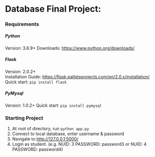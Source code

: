 # Database Final Project: 

### Requirements
##### Python 
Version: 3.6.9+
Downloads: https://www.python.org/downloads/
##### Flask
Version: 2.0.2+                                             
Installation Guide: https://flask.palletsprojects.com/en/2.0.x/installation/                      
Quick start: `pip install flask`
##### PyMysql
Version: 1.0.2+
Quick start: `pip install pymysql`

### Starting Project
1. At root of directory, run `python app.py`
2. Connect to local database, enter username & password
3. Navigate to http://127.0.0.1:5000/
4. Login as student. (e.g. NUID: 3 PASSWORD: password3 or NUID: 4 PASSWORD: password4)
